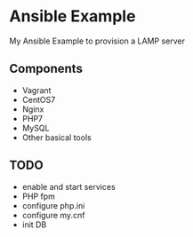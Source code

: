 # Ansible Example
My Ansible Example to provision a LAMP server

## Components
* Vagrant
* CentOS7
 * Nginx
 * PHP7
 * MySQL
 * Other basical tools

## TODO
* enable and start services
* PHP fpm
* configure php.ini
* configure my.cnf
* init DB

